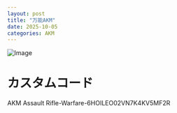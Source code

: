 ```yaml
---
layout: post
title: "万能AKM"
date: 2025-10-05
categories: AKM
---
```


![Image](https://github.com/user-attachments/assets/b8f83450-9fe3-40e4-a8a6-405e57f56105)

# カスタムコード

AKM Assault Rifle-Warfare-6HOILEO02VN7K4KV5MF2R
